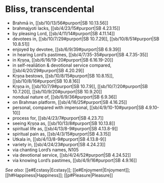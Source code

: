 # Bliss, transcendental

* Brahmā in, [[sb/10/13/56#purport|SB 10.13.56]]
* brahmajyoti lacks, [[sb/4/23/15#purport|SB 4.23.15]]
* by pleasing Lord, [[sb/4/11/14#purport|SB 4.11.14]]
* devotees in, [[sb/10/7/29#purport|SB 10.7.29]], [[sb/10/8/51#purport|SB 10.8.51]]
* enjoyed by devotee, [[sb/6/9/39#purport|SB 6.9.39]]
* in hearing Lord’s pastimes, [[sb/4/7/35-35#purport|SB 4.7.35-35]]
* in Kṛṣṇa, [[sb/6/16/19-20#purport|SB 6.16.19-20]]
* in self-realiātion & devotional service compared, [[sb/4/20/29#purport|SB 4.20.29]]
* Kṛṣṇa bestows, [[sb/10/8/15#purport|SB 10.8.15]], [[sb/10/8/16#purport|SB 10.8.16]]
* Kṛṣṇa in, [[sb/10/7/9#purport|SB 10.7.9]], [[sb/10/7/20#purport|SB 10.7.20]], [[sb/10/9/20#purport|SB 10.9.20]]
* nondual nature of, [[sb/6/9/36#purport|SB 6.9.36]]
* on Brahman platform, [[sb/4/16/25#purport|SB 4.16.25]]
* personal, compared with impersonal, [[sb/4/9/10-10#purport|SB 4.9.10-10]]
* process for, [[sb/4/23/7#purport|SB 4.23.7]]
* seeing Kṛṣṇa as, [[sb/10/13/8#purport|SB 10.13.8]]
* spiritual life as, [[sb/4/13/8-9#purport|SB 4.13.8-9]]
* spiritual pain as, [[sb/4/3/15#purport|SB 4.3.15]]
* Utkala in, [[sb/4/13/8-9#purport|SB 4.13.8-9]]
* variety in, [[sb/4/24/23#purport|SB 4.24.23]]
* via chanting Lord’s names, N105 
* via devotional service, [[sb/4/24/52#purport|SB 4.24.52]]
* via knowing Lord’s pastimes, [[sb/4/9/16#purport|SB 4.9.16]]

*See also:* [[e#Ecstasy|Ecstasy]]; [[e#Enjoyment|Enjoyment]]; [[h#Happiness|Happiness]]; [[p#Pleasure|Pleasure]]
